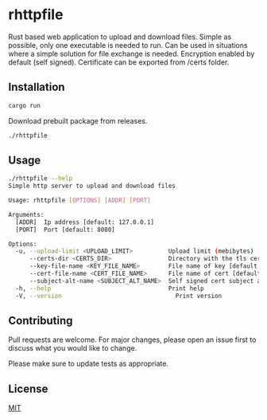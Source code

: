 # rhttpfile

Rust based web application to upload and download files. Simple as possible, only one executable is needed to run. 
Can be used in situations where a simple solution for file exchange is needed. 
Encryption enabled by default (self signed). Certificate can be exported from /certs folder.

## Installation

```bash
cargo run
```

Download prebuilt package from releases.
```bash
./rhttpfile
```


## Usage

```bash
./rhttpfile --help
Simple http server to upload and download files

Usage: rhttpfile [OPTIONS] [ADDR] [PORT]

Arguments:
  [ADDR]  Ip address [default: 127.0.0.1]
  [PORT]  Port [default: 8080]

Options:
  -u, --upload-limit <UPLOAD_LIMIT>          Upload limit (mebibytes) [default: 1000]
      --certs-dir <CERTS_DIR>                Directory with the tls certificates [default: certs]
      --key-file-name <KEY_FILE_NAME>        File name of key [default: key.pem]
      --cert-file-name <CERT_FILE_NAME>      File name of cert [default: cert.pem]
      --subject-alt-name <SUBJECT_ALT_NAME>  Self signed cert subject alt name [default: localhost]
  -h, --help                                 Print help
  -V, --version                                Print version

```

## Contributing

Pull requests are welcome. For major changes, please open an issue first
to discuss what you would like to change.

Please make sure to update tests as appropriate.

## License

[MIT](https://choosealicense.com/licenses/mit/)

